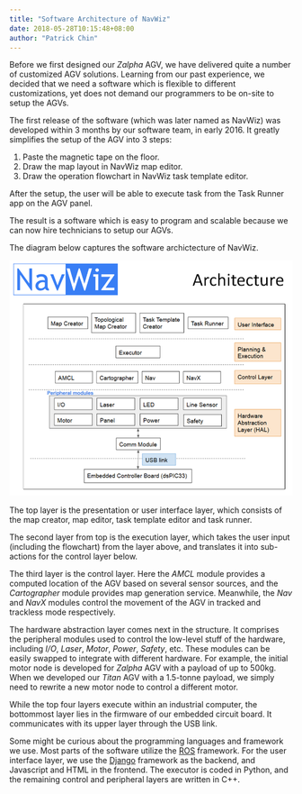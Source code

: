 ```yaml
---
title: "Software Architecture of NavWiz"
date: 2018-05-28T10:15:48+08:00
author: "Patrick Chin"
---
```


Before we first designed our *Zalpha* AGV, we have delivered quite a number of customized AGV solutions. Learning from our past experience, we decided that we need a software which is flexible to different customizations, yet does not demand our programmers to be on-site to setup the AGVs.

The first release of the software (which was later named as NavWiz) was developed within 3 months by our software team, in early 2016. It greatly simplifies the setup of the AGV into 3 steps:

1. Paste the magnetic tape on the floor.
2. Draw the map layout in NavWiz map editor.
3. Draw the operation flowchart in NavWiz task template editor.

After the setup, the user will be able to execute task from the Task Runner app on the AGV panel.

The result is a software which is easy to program and scalable because we can now hire technicians to setup our AGVs.

The diagram below captures the software archictecture of NavWiz.

![architecture](architecture.png)


The top layer is the presentation or user interface layer, which consists of the map creator, map editor, task template editor and task runner.

The second layer from top is the execution layer, which takes the user input (including the flowchart) from the layer above, and translates it into sub-actions for the control layer below.

The third layer is the control layer. Here the *AMCL* module provides a computed location of the AGV based on several sensor sources, and the *Cartographer* module provides map generation service. Meanwhile, the *Nav* and *NavX* modules control the movement of the AGV in tracked and trackless mode respectively.

The hardware abstraction layer comes next in the structure. It comprises the peripheral modules used to control the low-level stuff of the hardware, including *I/O*, *Laser*, *Motor*, *Power*, *Safety*, etc.
These modules can be easily swapped to integrate with different hardware. For example, the initial motor node is developed for *Zalpha* AGV with a payload of up to 500kg. When we developed our *Titan* AGV with a 1.5-tonne payload, we simply need to rewrite a new motor node to control a different motor.

While the top four layers execute within an industrial computer, the bottommost layer lies in the firmware of our embedded circuit board. It communicates with its upper layer through the USB link.

Some might be curious about the programming languages and framework we use. Most parts of the software utilize the [ROS](http://www.ros.org/) framework. For the user interface layer, we use the [Django](http://www.djangoproject.com) framework as the backend, and Javascript and HTML in the frontend. The executor is coded in Python, and the remaining control and peripheral layers are written in C++.
